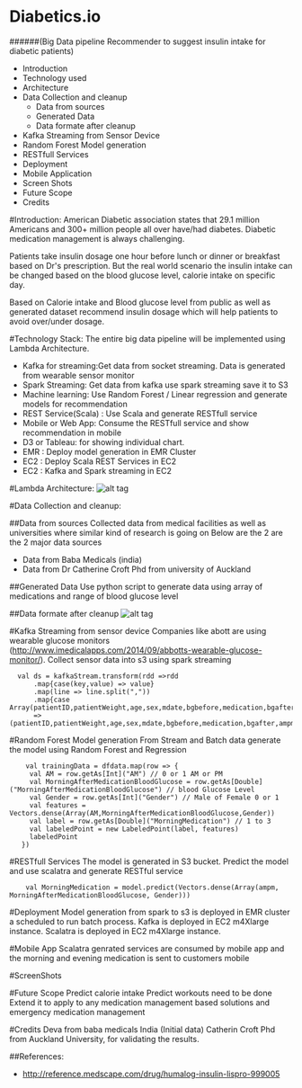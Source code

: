 # Diabetics.io
######(Big Data pipeline Recommender to suggest insulin intake for diabetic patients)

- Introduction
- Technology used
- Architecture
- Data Collection and cleanup
   - Data from sources
   - Generated Data
   - Data formate after cleanup
- Kafka Streaming from Sensor Device
- Random Forest Model generation
- RESTfull Services
- Deployment
- Mobile Application
- Screen Shots
- Future Scope
- Credits


#Introduction:
American Diabetic association states that 29.1 million Americans and 300+ million people all over have/had diabetes. Diabetic medication management is always challenging.

Patients take insulin dosage one hour before lunch or dinner or breakfast based on Dr's prescription. But the real world scenario the insulin intake can be changed based on the blood glucose level,  calorie intake on specific day. 

Based on Calorie intake and Blood glucose level from public as well as generated dataset recommend insulin dosage which will help patients to avoid over/under dosage. 

#Technology Stack:
The entire big data pipeline will be implemented using Lambda Architecture.

 - Kafka for streaming:Get data from socket streaming. Data is generated from wearable sensor monitor
 - Spark Streaming:  Get data from kafka use spark streaming save it to S3
 - Machine learning: Use Random Forest / Linear regression and generate models for recommendation
 - REST Service(Scala) : Use Scala and generate RESTfull service 
 - Mobile or Web App: Consume the RESTfull service and show recommendation in mobile
 - D3 or Tableau: for showing individual chart.
 - EMR : Deploy model generation in EMR Cluster
 - EC2 : Deploy Scala REST Services in EC2
 - EC2 : Kafka and Spark streaming in EC2

#Lambda Architecture:
![alt tag](https://github.com/Jayaradha/pipeline/blob/master/images/Architecture.png)

#Data Collection and cleanup:

##Data from sources
Collected data from medical facilities as well as universities where similar kind of research is going on
Below are the 2 are the 2 major data sources
 - Data from Baba Medicals (india)
 - Data from Dr Catherine Croft Phd from university of Auckland

##Generated Data
Use python script to generate data using array of medications and range of blood glucose level

##Data formate after cleanup
![alt tag](https://github.com/Jayaradha/pipeline/blob/master/images/input.png)

#Kafka Streaming from sensor device
Companies like abott are using wearable glucose monitors (http://www.imedicalapps.com/2014/09/abbotts-wearable-glucose-monitor/). Collect sensor data into s3 using spark streaming
```
  val ds = kafkaStream.transform(rdd =>rdd
      .map{case(key,value) => value}
      .map(line => line.split(","))
      .map{case Array(patientID,patientWeight,age,sex,mdate,bgbefore,medication,bgafter,ampm)
      =>(patientID,patientWeight,age,sex,mdate,bgbefore,medication,bgafter,ampm)})
```

#Random Forest Model generation
 From Stream and Batch data generate the model using Random Forest and Regression
 ```
     val trainingData = dfdata.map(row => {
      val AM = row.getAs[Int]("AM") // 0 or 1 AM or PM
      val MorningAfterMedicationBloodGlucose = row.getAs[Double]("MorningAfterMedicationBloodGlucose") // blood Glucose Level
      val Gender = row.getAs[Int]("Gender") // Male of Female 0 or 1
      val features = Vectors.dense(Array(AM,MorningAfterMedicationBloodGlucose,Gender))
      val label = row.getAs[Double]("MorningMedication") // 1 to 3
      val labeledPoint = new LabeledPoint(label, features)
      labeledPoint
    })
 ```

#RESTfull Services
The model is generated in S3 bucket. Predict the model and use scalatra and generate RESTful service

```
    val MorningMedication = model.predict(Vectors.dense(Array(ampm, MorningAfterMedicationBloodGlucose, Gender)))
```

#Deployment
 Model generation from spark to s3 is deployed in EMR cluster a scheduled to run batch process. Kafka is deployed in EC2 m4Xlarge instance. Scalatra is deployed in EC2 m4Xlarge instance.

#Mobile App
Scalatra genrated services are consumed by mobile app and the morning and evening medication is sent to customers mobile

#ScreenShots

#Future Scope
Predict calorie intake
Predict workouts need to be done
Extend it to apply to any medication management based solutions and emergency medication management

#Credits
Deva from baba medicals India (Initial data)
Catherin Croft Phd from Auckland University, for validating the results.

##References:
- http://reference.medscape.com/drug/humalog-insulin-lispro-999005
